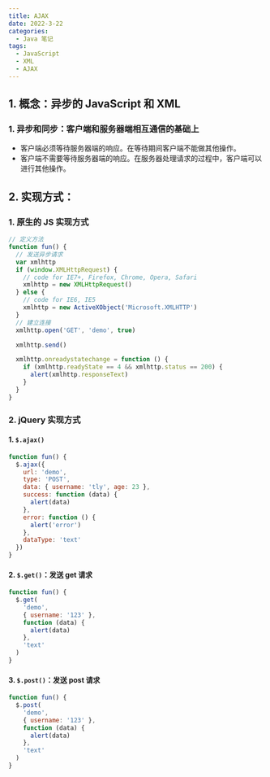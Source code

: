 ```yaml
---
title: AJAX
date: 2022-3-22
categories:
  - Java 笔记
tags:
  - JavaScript
  - XML
  - AJAX
---
```


## 1. 概念：异步的 JavaScript 和 XML

### 1. 异步和同步：客户端和服务器端相互通信的基础上

- 客户端必须等待服务器端的响应。在等待期间客户端不能做其他操作。
- 客户端不需要等待服务器端的响应。在服务器处理请求的过程中，客户端可以进行其他操作。

## 2. 实现方式：

### 1. 原生的 JS 实现方式

```javascript
// 定义方法
function fun() {
  // 发送异步请求
  var xmlhttp
  if (window.XMLHttpRequest) {
    // code for IE7+, Firefox, Chrome, Opera, Safari
    xmlhttp = new XMLHttpRequest()
  } else {
    // code for IE6, IE5
    xmlhttp = new ActiveXObject('Microsoft.XMLHTTP')
  }
  // 建立连接
  xmlhttp.open('GET', 'demo', true)

  xmlhttp.send()

  xmlhttp.onreadystatechange = function () {
    if (xmlhttp.readyState == 4 && xmlhttp.status == 200) {
      alert(xmlhttp.responseText)
    }
  }
}
```

### 2. jQuery 实现方式

#### 1. `$.ajax()`

```javascript
function fun() {
  $.ajax({
    url: 'demo',
    type: 'POST',
    data: { username: 'tly', age: 23 },
    success: function (data) {
      alert(data)
    },
    error: function () {
      alert('error')
    },
    dataType: 'text'
  })
}
```

#### 2. `$.get()`：发送 get 请求

```javascript
function fun() {
  $.get(
    'demo',
    { username: '123' },
    function (data) {
      alert(data)
    },
    'text'
  )
}
```

#### 3. `$.post()`：发送 post 请求

```javascript
function fun() {
  $.post(
    'demo',
    { username: '123' },
    function (data) {
      alert(data)
    },
    'text'
  )
}
```
